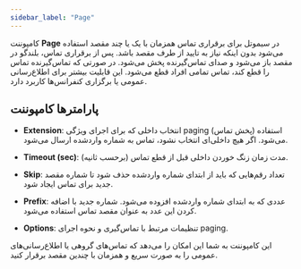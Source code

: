 ```yaml
---
sidebar_label: "Page"
---
```




کامپوننت **Page** در سیموتل برای برقراری تماس همزمان با یک یا چند مقصد استفاده می‌شود بدون اینکه نیاز به تایید از طرف مقصد باشد. پس از برقراری تماس، بلندگو در مقصد باز می‌شود و صدای تماس‌گیرنده پخش می‌شود. در صورتی که تماس‌گیرنده تماس را قطع کند، تماس تمامی افراد قطع می‌شود. این قابلیت بیشتر برای اطلاع‌رسانی عمومی یا برگزاری کنفرانس‌ها کاربرد دارد.

## پارامترها کامپوننت

- **Extension**: انتخاب داخلی که برای اجرای ویژگی paging (پخش تماس) استفاده می‌شود. اگر هیچ داخلی‌ای انتخاب نشود، تماس به شماره واردشده ارسال می‌شود.

- **Timeout (sec)**: مدت زمان زنگ خوردن داخلی قبل از قطع تماس (برحسب ثانیه).

- **Skip**: تعداد رقم‌هایی که باید از ابتدای شماره واردشده حذف شود تا شماره مقصد جدید برای تماس ایجاد شود.

- **Prefix**: عددی که به ابتدای شماره واردشده افزوده می‌شود. شماره جدید با اضافه کردن این عدد به عنوان مقصد تماس استفاده می‌شود.

- **Options**: تنظیمات مرتبط با تماس‌گیری و نحوه اجرای paging.

این کامپوننت به شما این امکان را می‌دهد که تماس‌های گروهی یا اطلاع‌رسانی‌های عمومی را به صورت سریع و همزمان با چندین مقصد برقرار کنید.
